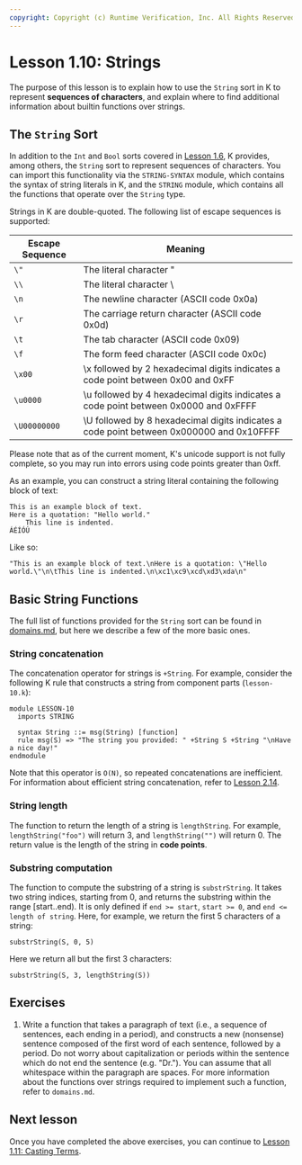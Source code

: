 ```yaml
---
copyright: Copyright (c) Runtime Verification, Inc. All Rights Reserved.
---
```


# Lesson 1.10: Strings

The purpose of this lesson is to explain how to use the `String` sort in K to
represent **sequences of characters**, and explain where to find additional
information about builtin functions over strings.

## The `String` Sort

In addition to the `Int` and `Bool` sorts covered in
[Lesson 1.6](../06_ints_and_bools/README.md), K provides, among others, the
`String` sort to represent sequences of characters. You can import this
functionality via the `STRING-SYNTAX` module, which contains the syntax of
string literals in K, and the `STRING` module, which contains all the functions
that operate over the `String` type.

Strings in K are double-quoted. The following list of escape sequences is
supported:

| Escape Sequence | Meaning                                                   |
| --------------- | --------------------------------------------------------- |
| `\"`            | The literal character "                                   |
| `\\`            | The literal character \                                   |
| `\n`            | The newline character (ASCII code 0x0a)                   |
| `\r`            | The carriage return character (ASCII code 0x0d)           |
| `\t`            | The tab character (ASCII code 0x09)                       |
| `\f`            | The form feed character (ASCII code 0x0c)                 |
| `\x00`          | \x followed by 2 hexadecimal digits indicates a code point between 0x00 and 0xFF |
| `\u0000`        | \u followed by 4 hexadecimal digits indicates a code point between 0x0000 and 0xFFFF |
| `\U00000000`    | \U followed by 8 hexadecimal digits indicates a code point between 0x000000 and 0x10FFFF |

Please note that as of the current moment, K's unicode support is not fully
complete, so you may run into errors using code points greater than 0xff.

As an example, you can construct a string literal containing the following
block of text:

```
This is an example block of text.
Here is a quotation: "Hello world."
	This line is indented.
ÁÉÍÓÚ
```

Like so:

```
"This is an example block of text.\nHere is a quotation: \"Hello world.\"\n\tThis line is indented.\n\xc1\xc9\xcd\xd3\xda\n"
```

## Basic String Functions

The full list of functions provided for the `String` sort can be found in
[domains.md](../../../include/kframework/builtin/domains.md), but here we
describe a few of the more basic ones.

### String concatenation

The concatenation operator for strings is `+String`. For example, consider
the following K rule that constructs a string from component parts
(`lesson-10.k`):

```k
module LESSON-10
  imports STRING

  syntax String ::= msg(String) [function]
  rule msg(S) => "The string you provided: " +String S +String "\nHave a nice day!"
endmodule
```

Note that this operator is `O(N)`, so repeated concatenations are inefficient.
For information about efficient string concatenation, refer to
[Lesson 2.14](../../2_intermediate/14_string_buffers_and_bytes/README.md).

### String length

The function to return the length of a string is `lengthString`. For example,
`lengthString("foo")` will return 3, and `lengthString("")` will return 0.
The return value is the length of the string in **code points**.

### Substring computation

The function to compute the substring of a string is `substrString`. It
takes two string indices, starting from 0, and returns the substring within the
range [start..end). It is only defined if `end >= start`, `start >= 0`, and
`end <= length of string`. Here, for example, we return the first 5 characters
of a string:

```
substrString(S, 0, 5)
```

Here we return all but the first 3 characters:

```
substrString(S, 3, lengthString(S))
```

## Exercises

1. Write a function that takes a paragraph of text (i.e., a sequence of
sentences, each ending in a period), and constructs a new (nonsense) sentence
composed of the first word of each sentence, followed by a period. Do not
worry about capitalization or periods within the sentence which do not end the
sentence (e.g. "Dr."). You can assume that all whitespace within the paragraph
are spaces. For more information about the functions over strings required to
implement such a function, refer to `domains.md`.

## Next lesson

Once you have completed the above exercises, you can continue to
[Lesson 1.11: Casting Terms](../11_casts/README.md).
